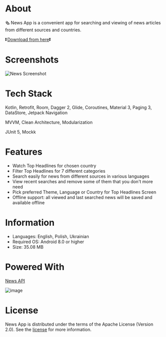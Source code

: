 # About
🗞️ News App is a convenient app for searching and viewing of news articles from different sources and countries.

⏬[Download from here](https://github.com/sunkitto/News/releases/tag/v.1.0.1)⏬

# Screenshots
![News Screenshot](https://github.com/sunkitto/News/assets/138574608/3a2b77f8-dbb4-43dd-a0cf-84694afb60cd)

# Tech Stack
Kotlin, Retrofit, Room, Dagger 2, Glide, Coroutines, Material 3, Paging 3, DataStore, Jetpack Navigation

MVVM, Clean Architecture, Modularization

JUnit 5, Mockk

# Features
- Watch Top Headlines for chosen country
- Filter Top Headlines for 7 different categories
- Search easily for news from different sources in various languages
- View recent searches and remove some of them that you don't more need
- Pick preferred Theme, Language or Country for Top Headlines Screen
- Offline support: all viewed and last searched news will be saved and available offline

# Information
- Languages: English, Polish, Ukrainian
- Required OS: Android 8.0 or higher
- Size: 35.08 MB

# Powered With
[News API](https://newsapi.org/)

![image](https://github.com/sunkitto/News/assets/138574608/b1b6743f-cc75-460f-bb88-3c04942dbf07)

# License
News App is distributed under the terms of the Apache License (Version 2.0). See the [license](https://github.com/sunkitto/News/blob/master/LICENSE) for more information.
